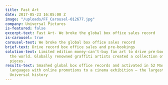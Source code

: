 ```yaml
---
title: Fast Art
date: 2017-05-23 16:05:00 Z
image: "/uploads/FF_Carousel-012677.jpg"
company: Universal Pictures
is-featured: false
excerpt-text: Fast Art- We broke the global box office sales record
is-carousel: true
carousel-text: We broke the global box office sales record
brief-text: Drive record box office sales and pre-bookings
solution-text: Limited edition money-can’t-buy fan art to drive pre-bookings around
  the world. Globally renowned graffiti artists created a collection of twelve bespoke
  pieces.
results-text: Smashed global box office records and activated in 52 Markets with 37
  languages with online promotions to a cinema exhibition – the largest uptake in
  Universal history
---
```


